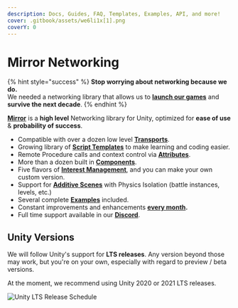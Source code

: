 ```yaml
---
description: Docs, Guides, FAQ, Templates, Examples, API, and more!
cover: .gitbook/assets/we6li1x[1].png
coverY: 0
---
```


# Mirror Networking

{% hint style="success" %}
**Stop worrying about networking because we do.**\
We needed a networking library that allows us to [**launch our games**](https://github.com/MirrorNetworking/Mirror#made-with-mirror) and **survive the next decade**.
{% endhint %}

[**Mirror**](https://assetstore.unity.com/packages/tools/network/mirror-129321) is a **high level** Networking library for Unity, optimized for **ease of use** & **probability of success**.

* Compatible with over a dozen low level [**Transports**](manual/transports/).
* Growing library of [**Script Templates**](manual/general/script-templates.md) to make learning and coding easier.
* Remote Procedure calls and context control via [**Attributes**](manual/guides/attributes.md).
* More than a dozen built in [**Components**](manual/components/).
* Five flavors of [**Interest Management**](manual/interest-management/), and you can make your own custom version.
* Support for [**Additive Scenes**](manual/examples/) with Physics Isolation (battle instances, levels, etc.)
* Several complete [**Examples**](manual/examples/) included.
* Constant improvements and enhancements [**every month**](manual/general/changelog/)**.**
* Full time support available in our [**Discord**](https://discord.gg/2BvnM4R).

## Unity Versions

We will follow Unity's support for **LTS releases**.  Any version beyond those may work, but you're on your own, especially with regard to preview / beta versions.

At the moment, we recommend using Unity 2020 or 2021 LTS releases.

![Unity LTS Release Schedule](.gitbook/assets/Timeline.webp)
